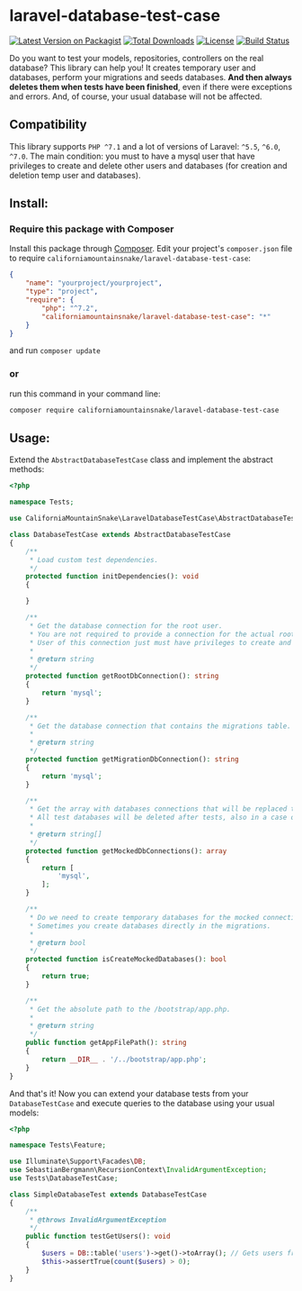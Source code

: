 # laravel-database-test-case

[![Latest Version on Packagist](https://img.shields.io/packagist/v/californiamountainsnake/laravel-database-test-case.svg)](https://packagist.org/packages/californiamountainsnake/laravel-database-test-case)
[![Total Downloads](https://img.shields.io/packagist/dt/californiamountainsnake/laravel-database-test-case.svg)](https://packagist.org/packages/californiamountainsnake/laravel-database-test-case)
[![License](https://img.shields.io/github/license/californiamountainsnake/laravel-database-test-case.svg)](LICENSE.md)
[![Build Status](https://travis-ci.com/CaliforniaMountainSnake/laravel-database-test-case.svg?branch=master)](https://travis-ci.com/CaliforniaMountainSnake/laravel-database-test-case)


Do you want to test your models, repositories, controllers on the real database?
This library can help you!
It creates temporary user and databases, perform your migrations and seeds databases.
**And then always deletes them when tests have been finished**, even if there were exceptions and errors.
And, of course, your usual database will not be affected.

## Compatibility
This library supports `PHP ^7.1` and a lot of versions of Laravel: `^5.5`, `^6.0`, `^7.0`.
The main condition: you must to have a mysql user that have privileges to create and delete other users and databases (for creation and deletion temp user and databases).


## Install:
### Require this package with Composer
Install this package through [Composer](https://getcomposer.org/).
Edit your project's `composer.json` file to require `californiamountainsnake/laravel-database-test-case`:
```json
{
    "name": "yourproject/yourproject",
    "type": "project",
    "require": {
        "php": "^7.2",
        "californiamountainsnake/laravel-database-test-case": "*"
    }
}
```
and run `composer update`

### or
run this command in your command line:
```bash
composer require californiamountainsnake/laravel-database-test-case
```

## Usage:
Extend the `AbstractDatabaseTestCase` class and implement the abstract methods:
```php
<?php

namespace Tests;

use CaliforniaMountainSnake\LaravelDatabaseTestCase\AbstractDatabaseTestCase;

class DatabaseTestCase extends AbstractDatabaseTestCase
{
    /**
     * Load custom test dependencies.
     */
    protected function initDependencies(): void
    {

    }

    /**
     * Get the database connection for the root user.
     * You are not required to provide a connection for the actual root user.
     * User of this connection just must have privileges to create and delete databases.
     *
     * @return string
     */
    protected function getRootDbConnection(): string
    {
        return 'mysql';
    }

    /**
     * Get the database connection that contains the migrations table.
     *
     * @return string
     */
    protected function getMigrationDbConnection(): string
    {
        return 'mysql';
    }

    /**
     * Get the array with databases connections that will be replaced to the test ones.
     * All test databases will be deleted after tests, also in a case of exceptions or errors.
     *
     * @return string[]
     */
    protected function getMockedDbConnections(): array
    {
        return [
            'mysql',
        ];
    }

    /**
     * Do we need to create temporary databases for the mocked connections before the tests?
     * Sometimes you create databases directly in the migrations.
     *
     * @return bool
     */
    protected function isCreateMockedDatabases(): bool
    {
        return true;
    }

    /**
     * Get the absolute path to the /bootstrap/app.php.
     *
     * @return string
     */
    public function getAppFilePath(): string
    {
        return __DIR__ . '/../bootstrap/app.php';
    }
}

```

And that's it! Now you can extend your database tests from your `DatabaseTestCase` and execute queries to the database using your usual models:

```php
<?php

namespace Tests\Feature;

use Illuminate\Support\Facades\DB;
use SebastianBergmann\RecursionContext\InvalidArgumentException;
use Tests\DatabaseTestCase;

class SimpleDatabaseTest extends DatabaseTestCase
{
    /**
     * @throws InvalidArgumentException
     */
    public function testGetUsers(): void
    {
        $users = DB::table('users')->get()->toArray(); // Gets users from the temp seeded database.
        $this->assertTrue(count($users) > 0);
    }
}
```
